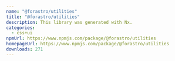 ```yaml
---
name: "@forastro/utilities"
title: "@forastro/utilities"
description: This library was generated with Nx.
categories:
  - css+ui
npmUrl: https://www.npmjs.com/package/@forastro/utilities
homepageUrl: https://www.npmjs.com/package/@forastro/utilities
downloads: 271
---
```

